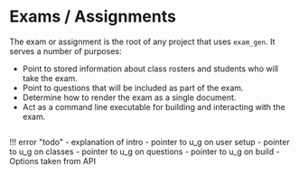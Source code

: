 # Exams / Assignments

The exam or assignment is the root of any project that uses `exam_gen`.
It serves a number of purposes:

  - Point to stored information about class rosters and students who will
    take the exam.
  - Point to questions that will be included as part of the exam.
  - Determine how to render the exam as a single document.
  - Act as a command line executable for building and interacting with the exam.

```python linenums="1"
```


!!! error "todo"
    - explanation of intro
    - pointer to u_g on user setup
    - pointer to u_g on classes
    - pointer to u_g on questions
    - pointer to u_g on build
    - Options taken from API
